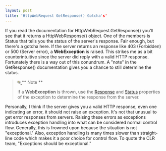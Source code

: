 ```yaml
---
layout: post
title: 'HttpWebRequest GetResponse() Gotcha's'
---
```

If you read the documentation for HttpWebRequest.GetResponse() you'll see that it returns a HttpWebResponse() object. One of the members is Status that tells you the status of the server's response. Fair enough, but there's a gotcha here. If the server returns an response like 403 (Forbidden) or 500 (Server error), a **WebException** is raised. This strikes me as a bit counterintuitive since the server did reply with a valid HTTP response. Fortunately there is a way out of this conundrum. A "note" in the GetResponse() documentation gives you a chance to still determine the status.

> [ ![](/cdn/images/blog/WindowsLiveWriter/HttpWebRequest.GetResponseGotchas_BC87/note_thumb.png) ](/cdn/images/blog/WindowsLiveWriter/HttpWebRequest.GetResponseGotchas_BC87/note2.png) ** Note **
> 
> If a **WebException** is thrown, use the [Response](ms-help://ms.msdnqtr.v80.en/P_System_Net_WebException_Response.htm) and [Status](ms-help://ms.msdnqtr.v80.en/P_System_Net_WebException_Status.htm) properties of the exception to determine the response from the server.

Personally, I think if the server gives you a valid HTTP response, even one indicating an error, it should not raise an exception. It's not that unusual to get error responses from servers. Raising these errors as exceptions introduces exception handling into what can be considered normal control flow. Generally, this is frowned upon because the situation is not "exceptional." Also, exception handling is many times slower than straight-line code which makes it a poor choice for control flow. To quote the CLR team, "Exceptions should be exceptional."
